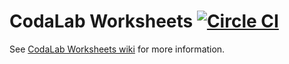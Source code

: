 # CodaLab Worksheets [![Circle CI](https://circleci.com/gh/codalab/codalab.svg?style=shield)](https://circleci.com/gh/codalab/codalab)

See [CodaLab Worksheets
wiki](https://github.com/codalab/codalab/wiki/CodaLab-Worksheets) for more
information.
